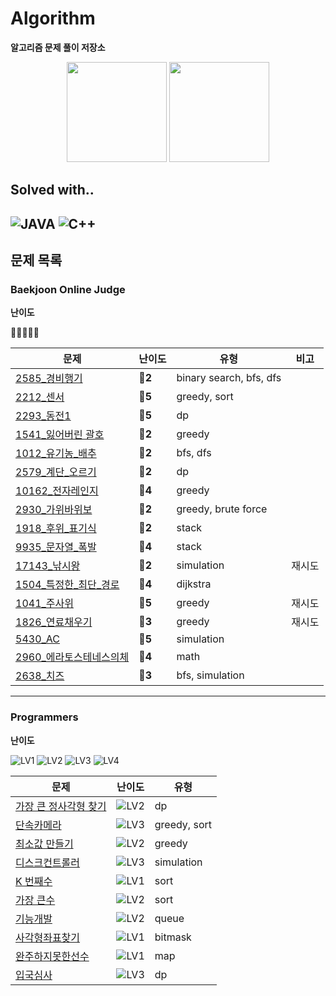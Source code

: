 # Algorithm

**알고리즘 문제 풀이 저장소**

<div align = "center">
  <img src="https://camo.githubusercontent.com/96deb9410f82a396ee353915212bd06c6c26a6e745ca740e61f6b2b1d4dec27f/687474703a2f2f6d617a617373756d6e6964612e7774662f6170692f76322f67656e65726174655f62616467653f626f6a3d68616c7563696e6f72" height=160/ alt="">
  <img src="https://mazandi.herokuapp.com/api?handle=halucinor&theme=warm" height=160/ alt="">
</div>

## Solved with..
![JAVA](https://img.shields.io/badge/Java-ED8B00?style=for-the-badge&logo=java&logoColor=white)
![C++](https://img.shields.io/badge/C%2B%2B-00599C?style=for-the-badge&logo=c%2B%2B&logoColor=white)
----
## 문제 목록

### Baekjoon Online Judge
**난이도**

💎🔴🥇🥈🥉

| 문제                                                 | 난이도     | 유형                      | 비고  |
|----------------------------------------------------|---------|-------------------------|-----|
| [2585_경비행기](BOJ/[BOJ]2585_경비행기.cpp)                | **🥇2** | binary search, bfs, dfs |
| [2212_센서](BOJ/[BOJ]2212_센서.cpp)                    | **🥇5** | greedy, sort            |
| [2293_동전1](BOJ/[BOJ]2293_동전1.cpp)                  | **🥇5** | dp                      |
| [1541_잃어버린 괄호](BOJ/[BOJ]1541_잃어버린_괄호.cpp)          | **🥈2** | greedy                  |
| [1012_유기농_배추](BOJ/[BOJ]1012_유기농_배추.cpp)            | **🥈2** | bfs, dfs                |
| [2579_계단_오르기](BOJ/[BOJ]2579_계단_오르기.cpp)            | **🥈2** | dp                      |
| [10162_전자레인지](BOJ/[BOJ]10162_전자레인지.cpp)            | **🥉4** | greedy                  |
| [2930_가위바위보](BOJ/[BOJ]2930_가위바위보.cpp)              | **🥉2** | greedy, brute force     |
| [1918_후위_표기식](BOJ/src/후위표기식_1918/Main.java)        | **🥇2** | stack                   |
| [9935_문자열_폭발](BOJ/src/문자열폭발_9935/Main.java)        | **🥇4** | stack                   |
| [17143_낚시왕](BOJ/src/낚시왕_17143/Main2.java)          | **🥇2** | simulation              | 재시도 |
| [1504_특정한_최단_경로](BOJ/src/특정한최단경로_1504/Main.java)   | **🥇4** | dijkstra                |     |
| [1041_주사위](BOJ/src/주사위_1041/Main.java)             | **🥇5** | greedy                  | 재시도 |
| [1826_연료채우기](BOJ/src/연료채우기_1826/Main.java)         | **🥇3** | greedy                  | 재시도 |
| [5430_AC](BOJ/src/AC_5430/Main.java)               | **🥇5** | simulation              |  |
| [2960_에라토스테네스의체](BOJ/src/에라토스테네스의체_2960/Main.java) | **🥈4** | math                    |  |
| [2638_치즈](BOJ/src/치즈_2638/Main.java)        | **🥇3** | bfs, simulation         |  |

-----
### Programmers

**난이도**

![LV1](https://img.shields.io/badge/-LV1-success?style=flat)
![LV2](https://img.shields.io/badge/-LV2-yellow?style=flat)
![LV3](https://img.shields.io/badge/-LV3-orange?style=flat)
![LV4](https://img.shields.io/badge/-LV4-red?style=flat)

| 문제                                                     | 난이도                                                          | 유형           |
|--------------------------------------------------------|--------------------------------------------------------------|--------------|
| [가장 큰 정사각형 찾기](Programmers/[programmers]가장큰정사각형찾기.cpp) | ![LV2](https://img.shields.io/badge/-LV2-yellow?style=flat)  | dp           |
| [단속카메라](Programmers/[programmers]단속카메라.cpp)            | ![LV3](https://img.shields.io/badge/-LV3-orange?style=flat)  | greedy, sort |
| [최소값 만들기](Programmers/[programmers]최소값_만들기.cpp)        | ![LV2](https://img.shields.io/badge/-LV2-yellow?style=flat)  | greedy       |
| [디스크컨트롤러](Programmers/src/디스크컨트롤러/Solution.java)       | ![LV3](https://img.shields.io/badge/-LV3-orange?style=flat)  | simulation   |
| [K 번째수](Programmers/src/K번째수/Solution.java)            | ![LV1](https://img.shields.io/badge/-LV1-success?style=flat) | sort         |
| [가장 큰수](Programmers/src/가장큰수/Solution.java)            | ![LV2](https://img.shields.io/badge/-LV2-yellow?style=flat)  | sort         |
| [기능개발](Programmers/src/기능개발/Solution.java)             | ![LV2](https://img.shields.io/badge/-LV2-yellow?style=flat)  | queue        |
| [사각형좌표찾기](Programmers/src/사전테스트/Solution.java)         | ![LV1](https://img.shields.io/badge/-LV1-success?style=flat) | bitmask      |
| [완주하지못한선수](Programmers/src/완주하지못한선수/Solution.java)     | ![LV1](https://img.shields.io/badge/-LV1-success?style=flat) | map          |
| [입국심사](Programmers/src/입국심사/Solution.java)             | ![LV3](https://img.shields.io/badge/-LV3-orange?style=flat)  | dp           |
